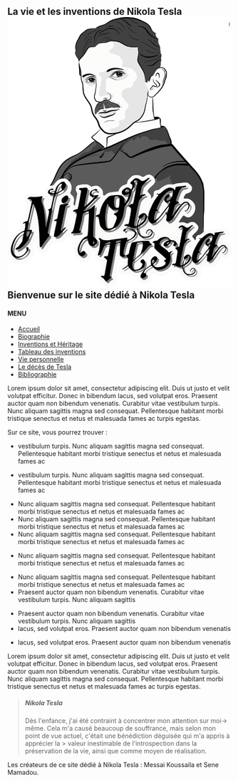 ## La vie et les inventions de Nikola Tesla![Nikola Tesla](../Images/logo.png)Bienvenue sur le site dédié à Nikola Tesla

#### MENU

- [Accueil](index.html)
- [Biographie](page1.html)
- [Inventions et Héritage](page2.html)
- [Tableau des inventions](page3.html)
- [Vie personnelle](page4.html)
- [Le décès de Tesla](page5.html)
- [Bibliographie](bibliographie.html)


Lorem ipsum dolor sit amet, consectetur adipiscing elit. Duis ut justo et velit volutpat efficitur. Donec in bibendum lacus, sed volutpat eros. Praesent auctor quam non bibendum venenatis. Curabitur vitae vestibulum turpis. Nunc aliquam sagittis magna sed consequat. Pellentesque habitant morbi tristique senectus et netus et malesuada fames ac turpis egestas.

Sur ce site, vous pourrez trouver :

-   vestibulum turpis. Nunc aliquam sagittis magna sed consequat. Pellentesque habitant morbi tristique senectus et netus et malesuada fames ac
*   vestibulum turpis. Nunc aliquam sagittis magna sed consequat. Pellentesque habitant morbi tristique senectus et netus et malesuada fames ac
+   Nunc aliquam sagittis magna sed consequat. Pellentesque habitant morbi tristique senectus et netus et malesuada fames ac
+   Nunc aliquam sagittis magna sed consequat. Pellentesque habitant morbi tristique senectus et netus et malesuada fames ac
+   Nunc aliquam sagittis magna sed consequat. Pellentesque habitant morbi tristique senectus et netus et malesuada fames ac
-   Nunc aliquam sagittis magna sed consequat. Pellentesque habitant morbi tristique senectus et netus et malesuada fames ac
*   Nunc aliquam sagittis magna sed consequat. Pellentesque habitant morbi tristique senectus et netus et malesuada fames ac
*   Praesent auctor quam non bibendum venenatis. Curabitur vitae vestibulum turpis. Nunc aliquam sagittis
-   Praesent auctor quam non bibendum venenatis. Curabitur vitae vestibulum turpis. Nunc aliquam sagittis
-   lacus, sed volutpat eros. Praesent auctor quam non bibendum venenatis
*  lacus, sed volutpat eros. Praesent auctor quam non bibendum venenatis

Lorem ipsum dolor sit amet, consectetur adipiscing elit. Duis ut justo et velit volutpat efficitur. Donec in bibendum lacus, sed volutpat eros. Praesent auctor quam non bibendum venenatis. Curabitur vitae vestibulum turpis. Nunc aliquam sagittis magna sed consequat. Pellentesque habitant morbi tristique senectus et netus et malesuada fames ac turpis egestas.

> ##### Nikola Tesla
> Dès l'enfance, j'ai été contraint à concentrer mon attention sur moi-> même. Cela m'a causé beaucoup de souffrance, mais selon mon point de vue
> actuel, c'était une bénédiction déguisée qui m'a appris à apprécier la > valeur inestimable de l'introspection dans la préservation de la vie,
> ainsi que comme moyen de réalisation.

Les créateurs de ce site dédié à Nikola Tesla : Messai Koussaila et Sene Mamadou.
